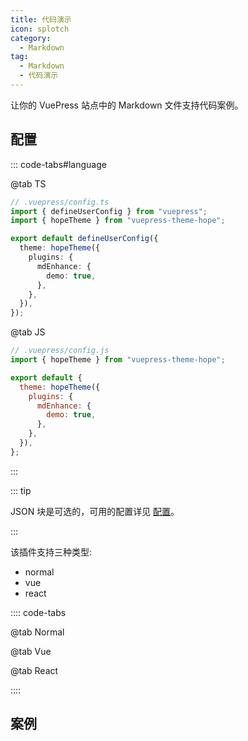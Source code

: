 ```yaml
---
title: 代码演示
icon: splotch
category:
  - Markdown
tag:
  - Markdown
  - 代码演示
---
```


让你的 VuePress 站点中的 Markdown 文件支持代码案例。

<!-- more -->

## 配置

::: code-tabs#language

@tab TS

```ts {8-10}
// .vuepress/config.ts
import { defineUserConfig } from "vuepress";
import { hopeTheme } from "vuepress-theme-hope";

export default defineUserConfig({
  theme: hopeTheme({
    plugins: {
      mdEnhance: {
        demo: true,
      },
    },
  }),
});
```

@tab JS

```js {7-9}
// .vuepress/config.js
import { hopeTheme } from "vuepress-theme-hope";

export default {
  theme: hopeTheme({
    plugins: {
      mdEnhance: {
        demo: true,
      },
    },
  }),
};
```

:::

<!-- @include: @md-enhance/zh/guide/demo/README.md#syntax -->

::: tip

JSON 块是可选的，可用的配置详见 [配置](../../config/plugins/md-enhance.md#demo)。

:::

该插件支持三种类型:

- normal
- vue
- react

:::: code-tabs

@tab Normal

<!-- @include: @md-enhance/zh/guide/demo/normal.md#syntax -->

@tab Vue

<!-- @include: @md-enhance/zh/guide/demo/vue.md#syntax -->

@tab React

<!-- @include: @md-enhance/zh/guide/demo/react.md#syntax -->

::::

<!-- @include: @md-enhance/zh/guide/demo/README.md#language -->

## 案例

<!-- @include: @md-enhance/zh/guide/demo/normal.md#demo -->
<!-- @include: @md-enhance/zh/guide/demo/vue.md#demo -->
<!-- @include: @md-enhance/zh/guide/demo/react.md#demo -->
<!-- @include: @md-enhance/zh/guide/demo/README.md#demo -->
